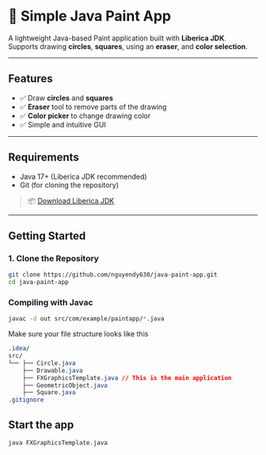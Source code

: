 # 🎨 Simple Java Paint App

A lightweight Java-based Paint application built with **Liberica JDK**.  
Supports drawing **circles**, **squares**, using an **eraser**, and **color selection**.

---

## Features

- ✅ Draw **circles** and **squares**
- ✅ **Eraser** tool to remove parts of the drawing
- ✅ **Color picker** to change drawing color
- ✅ Simple and intuitive GUI

---

## Requirements

- Java 17+ (Liberica JDK recommended)
- Git (for cloning the repository)

> 📦 [Download Liberica JDK](https://bell-sw.com/pages/downloads/)

---

## Getting Started

### 1. Clone the Repository

```bash
git clone https://github.com/nguyendy630/java-paint-app.git
cd java-paint-app
```
### Compiling with Javac

```bash
javac -d out src/com/example/paintapp/*.java
```
Make sure your file structure looks like this
```css
.idea/
src/
└── ├── Circle.java 
    ├── Drawable.java
    ├── FXGraphicsTemplate.java // This is the main application
    ├── GeometricObject.java
    ├── Square.java
.gitignore
```
## Start the app

```bash
java FXGraphicsTemplate.java
```
